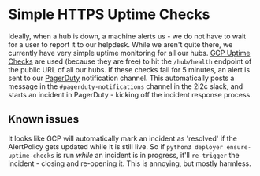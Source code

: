 # Simple HTTPS Uptime Checks

Ideally, when a hub is down, a machine alerts us - we do not have to wait for a user
to report it to our helpdesk. While we aren't quite there, we currently have very simple
uptime monitoring for all our hubs. [GCP Uptime Checks](https://cloud.google.com/monitoring/uptime-checks)
are used (because they are free) to hit the `/hub/health` endpoint
of the public URL of all our hubs. If these checks fail for 5 minutes, an alert is sent
to our [PagerDuty](https://team-compass.2i2c.org/en/latest/projects/managed-hubs/incidents.html)
notification channel. This automatically posts a message in the `#pagerduty-notifications`
channel in the 2i2c slack, and starts an incident in PagerDuty - kicking off the incident
response process.

## Known issues

It looks like GCP will automatically mark an incident as 'resolved' if the AlertPolicy gets
updated while it is still live. So if `python3 deployer ensure-uptime-checks` is run *while*
an incident is in progress, it'll `re-trigger` the incident - closing and re-opening it. This
is annoying, but mostly harmless.